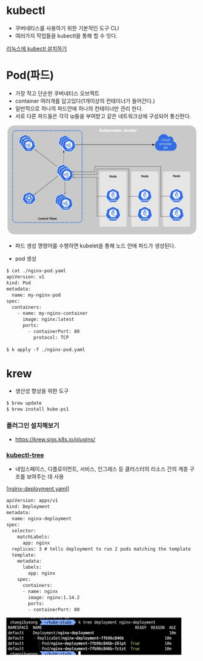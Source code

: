 # kubectl
- 쿠버네티스를 사용하기 위한 기본적인 도구 CLI
- 여러가지 작업들을 kubectl을 통해 할 수 잇다.

[리눅스에 kubectl 설치하기](https://kubernetes.io/ko/docs/tasks/tools/install-kubectl-linux/)

# Pod(파드)
- 가장 작고 단순한 쿠버네티스 오브젝트
- container 여러개를 담고있다(1개이상의 컨테이너가 들어간다.)
- 일반적으로 하나의 파드안에 하나의 컨테이너만 관리 한다.
- 서로 다른 파드들은 각각 ip들을 부여받고 같은 네트워크상에 구성되어 통신한다.

![img_1.png](../images/2_2.png)
- 파드 생성 명령어를 수행하면 kubelet을 통해 노드 안에 파드가 생성된다.

- pod 생성
```
$ cat ./nginx-pod.yaml
apiVersion: v1
kind: Pod
metadata:
  name: my-nginx-pod
spec:
  containers:
    - name: my-nginx-container
      image: nginx:latest
      ports:
        - containerPort: 80
          protocol: TCP
          
$ k apply -f ./nginx-pod.yaml

```



# krew
- 생산성 향상을 위한 도구

```
$ brew update
$ brew install kube-ps1
```

### 플러그인 설치해보기
- https://krew.sigs.k8s.io/plugins/

### [kubectl-tree](https://github.com/ahmetb/kubectl-tree)

- 네임스페이스, 디플로이먼트, 서비스, 인그레스 등 클러스터의 리소스 간의 계층 구조를 보여주는 데 사용

[[nginx-deployment.yaml](https://raw.githubusercontent.com/kubernetes/website/main/content/ko/examples/controllers/nginx-deployment.yaml)]
```
apiVersion: apps/v1
kind: Deployment
metadata:
  name: nginx-deployment
spec:
  selector:
    matchLabels:
      app: nginx
  replicas: 3 # tells deployment to run 2 pods matching the template
  template:
    metadata:
      labels:
        app: nginx
    spec:
      containers:
      - name: nginx
        image: nginx:1.14.2
        ports:
        - containerPort: 80
```



![img.png](../images/2_1.png)